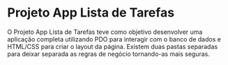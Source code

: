 # Projeto App Lista de Tarefas

O Projeto App Lista de Tarefas teve como objetivo desenvolver uma aplicação completa utilizando PDO para interagir com o banco de dados e HTML/CSS para criar o layout da página. Existem duas pastas separadas para deixar separada as regras de negócio tornando-as mais seguras.